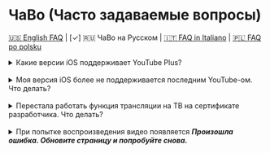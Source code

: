 # ЧаВо (Часто задаваемые вопросы)

[🇺🇸 English FAQ](FAQ_EN.md) | [✓] 🇷🇺 ЧаВо на Русском | [🇮🇹 FAQ in Italiano](FAQ_IT.md) | [🇵🇱 FAQ po polsku](FAQ_PL.md) 

<details>
  <summary>Какие версии iOS поддерживает YouTube Plus?</summary>
  <p>YouTube Plus поддерживает iOS 14 и выше. <strong>Однако</strong>, если вы устанавливаете его сертификатом разработчика, нужно учитывать совместимость самой YouTube с вашей iOS. Вот список последних поддерживаемых версий YouTube для каждой iOS:</p>
  <li><strong>iOS 14</strong>: YouTube v19.20.2</li>
  <li><strong>iOS 15</strong>: YouTube v20.21.6</li>
  <li><strong>iOS 16+</strong>: Любая версия, поддерживаемая YouTube</li>
</details>
<br>
<details>
  <summary>Моя версия iOS более не поддерживается последним YouTube-ом. Что делать?</summary>
  <p>Вот возможные варианты:</p>
  <li><a href="https://ios.cfw.guide/get-started/">Установить джейлбрейк</a>, установить поддерживаемую версию YouTube из App Store, затем <a href="http://dvntm0.github.io/#jb">установить YouTube Plus как твик</a></li>
  <li><a href="https://ios.cfw.guide/installing-trollstore/">Установить TrollStore</a>, установить <a href="https://github.com/Lessica/TrollFools/releases/">TrollFools</a> через TrollStore, установить подходящую версию YouTube из App Store, затем «инжектнуть» <a href="https://github.com/dayanch96/YTLite/releases/">YouTube Plus</a> через TrollFools</li>
  <li>Найти и скачать совместимую IPA-версию в интернете, затем <a href="../README.md#how-to-build-a-youtube-plus-app-using-github-actions">собрать YouTube Plus через GitHub Actions</a></li>
</details>
<br>
<details>
  <summary>Перестала работать функция трансляции на ТВ на сертификате разработчика. Что делать?</summary>
  <p>Пока проблема не будет решена, рекомендуется использовать версию YouTube 20.14.1 или ниже.</p>
</details>
<br>
<details>
  <summary>При попытке воспроизведения видео появляется <strong><em>Произошла ошибка. Обновите страницу и попробуйте снова.</em></strong></summary>
  <p>Прежде чем делать выводы, уточним несколько моментов:</p>
  <ol>
    <li><strong>Это НЕ</strong> из-за блокировщика рекламы</li>
    <li><strong>Это НЕ</strong> потому что ваш аккаунт каким-то образом был помечен</li>
    <li><strong>Это НЕ</strong> из-за того, что ваш аккаунт добавлен в загадочный чёрный список</li>
  </ol>
  <br>
  <p>Проблема, скорее, кроется в самом процессе сайдлоадинга, даже «чистом» YouTube без твиков. <a href="https://github.com/pepeloni-away/userscripts/issues/6#issuecomment-2860641610">Тут</a> пишут, что причина в некорректных или отсутствующих VisitorID/VisitorData. Такая ошибка стала встречаться чаще из-за новых механизмов YouTube по борьбе с загрузчиками.</p>
  <p><strong>Возможные временные решения:</strong></p>
  <ol>
    <li>Полностью выйдите из аккаунта (или всех аккаунтов): <em>Перейдите во вкладку «Вы» → Сменить аккаунт → Управление аккаунтами на этом устройстве → Удалить</em></li>
    <li>Просмотрите несколько длинных видео без входа в аккаунт. Оставайтесь в разлогиненном состоянии несколько часов.</li>
    <li>Заново войдите в аккаунт, на котором возникала проблема</li>
  </ol>
</details>
